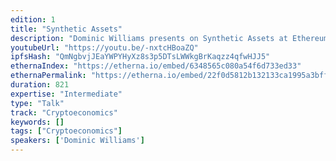```yaml
---
edition: 1
title: "Synthetic Assets"
description: "Dominic Williams presents on Synthetic Assets at Ethereum's DEVCON1."
youtubeUrl: "https://youtu.be/-nxtcHBoaZQ"
ipfsHash: "QmNgbvjJEaYWPYHyXz8s3p5DTsLWWkgBrKaqzz4qfwHJJ5"
ethernaIndex: "https://etherna.io/embed/6348565c080a54f6d733ed33"
ethernaPermalink: "https://etherna.io/embed/22f0d5812b132133ca1995a3bff6823162444211c7f0a92ad306a03b183a1ec0"
duration: 821
expertise: "Intermediate"
type: "Talk"
track: "Cryptoeconomics"
keywords: []
tags: ["Cryptoeconomics"]
speakers: ['Dominic Williams']
---
```

